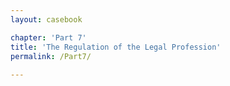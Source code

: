 ```yaml
---
layout: casebook

chapter: 'Part 7'
title: 'The Regulation of the Legal Profession'
permalink: /Part7/
  
---
```


